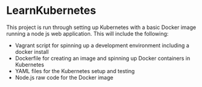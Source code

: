 # LearnKubernetes
This project is run through setting up Kubernetes with a basic Docker image running a node js web application. This will include the following:
* Vagrant script for spinning up a development environment including a docker install
* Dockerfile for creating an image and spinning up Docker containers in Kubernetes
* YAML files for the Kubernetes setup and testing
* Node.js raw code for the Docker image
